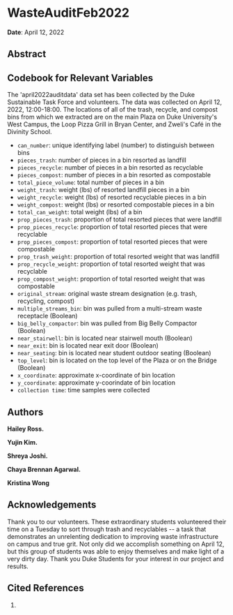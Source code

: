 # WasteAuditFeb2022

**Date**: April 12, 2022<br>

## Abstract

## Codebook for Relevant Variables

The 'april2022auditdata' data set has been collected by the Duke Sustainable
Task Force and volunteers. The data was collected on April 12, 2022,
12:00-18:00. The locations of all of the trash, recycle, and compost bins from
which we extracted are on the main Plaza on Duke University's West Campus, the
Loop Pizza Grill in Bryan Center, and Zweli's Café in the Divinity School.

- `can_number`: unique identifying label (number) to distinguish between bins
- `pieces_trash`: number of pieces in a bin resorted as landfill
- `pieces_recycle`: number of pieces in a bin resorted as recyclable
- `pieces_compost`: number of pieces in a bin resorted as compostable
- `total_piece_volume`: total number of pieces in a bin
- `weight_trash`: weight (lbs) of resorted landfill pieces in a bin
- `weight_recycle`: weight (lbs) of resorted recyclable pieces in a bin
- `weight_compost`: weight (lbs) or resorted compostable pieces in a bin
- `total_can_weight`: total weight (lbs) of a bin
- `prop_pieces_trash`: proportion of total resorted pieces that were landfill
- `prop_pieces_recycle`: proportion of total resorted pieces that were recyclable
- `prop_pieces_compost`: proportion of total resorted pieces that were compostable
- `prop_trash_weight`: proportion of total resorted weight that was landfill
- `prop_recycle_weight`: proportion of total resorted weight that was recyclable
- `prop_compost_weight`: proportion of total resorted weight that was compostable
- `original_stream`: original waste stream designation (e.g. trash, recycling, compost)
- `multiple_streams_bin`: bin was pulled from a multi-stream waste receptacle (Boolean)
- `big_belly_compactor`: bin was pulled from Big Belly Compactor (Boolean)
- `near_stairwell`: bin is located near stairwell mouth (Boolean)
- `near_exit`: bin is located near exit door (Boolean)
- `near_seating`: bin is located near student outdoor seating (Boolean)
- `top_level`: bin is located on the top level of the Plaza or on the Bridge (Boolean)
- `x_coordinate`: approximate x-coordinate of bin location
- `y_coordinate`: approximate y-coorindate of bin location
- `collection time`: time samples were collected

## Authors

**Hailey Ross.**

**Yujin Kim.**

**Shreya Joshi.**

**Chaya Brennan Agarwal.**

**Kristina Wong**

## Acknowledgements

Thank you to our volunteers. These extraordinary students volunteered their
time on a Tuesday to sort through trash and recyclables -- a task that demonstrates
an unrelenting dedication to improving waste infrastructure on campus and true grit.
Not only did we accomplish something on April 12, but this group of students was
able to enjoy themselves and make light of a very dirty day. Thank you Duke Students
for your interest in our project and results.

## Cited References

1.